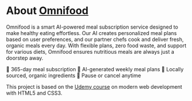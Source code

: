 # About [Omnifood](https://darkoray.github.io/Omnifood-Project/)

Omnifood is a smart AI-powered meal subscription service designed to make healthy eating effortless. Our AI creates personalized meal plans based on user preferences, and our partner chefs cook and deliver fresh, organic meals every day. With flexible plans, zero food waste, and support for various diets, Omnifood ensures nutritious meals are always just a doorstep away.

🔹 365-day meal subscription
🔹 AI-generated weekly meal plans
🔹 Locally sourced, organic ingredients
🔹 Pause or cancel anytime

This project is based on the [Udemy course](https://www.udemy.com/course/design-and-develop-a-killer-website-with-html5-and-css3/) on modern web development with HTML5 and CSS3.
